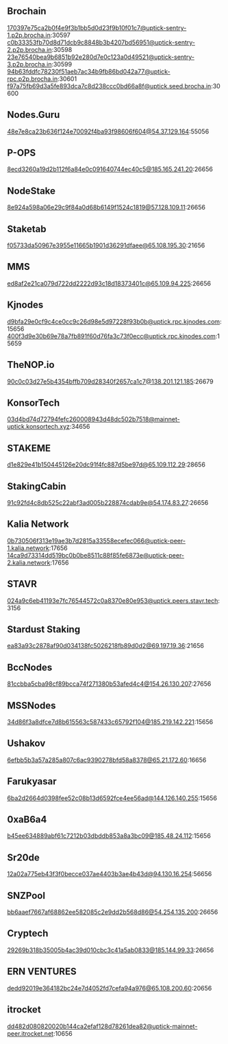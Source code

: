 ##  Brochain
170397e75ca2b0f4e9f3b1bb5d0d23f9b10f01c7@uptick-sentry-1.p2p.brocha.in:30597
c0b33353fb70d8d71dcb9c8848b3b4207bd56951@uptick-sentry-2.p2p.brocha.in:30598
23e76540bea9b6851b92e280d7e0c123a0d49521@uptick-sentry-3.p2p.brocha.in:30599
94b63fddfc78230f51aeb7ac34b9fb86bd042a77@uptick-rpc.p2p.brocha.in:30601
f97a75fb69d3a5fe893dca7c8d238ccc0bd66a8f@uptick.seed.brocha.in:30600

##  Nodes.Guru
48e7e8ca23b636f124e70092f4ba93f98606f604@54.37.129.164:55056

##  P-OPS
8ecd3260a19d2b112f6a84e0c091640744ec40c5@185.165.241.20:26656

##  NodeStake
8e924a598a06e29c9f84a0d68b6149f1524c1819@57.128.109.11:26656

## Staketab
f05733da50967e3955e11665b1901d36291dfaee@65.108.195.30:21656

##  MMS
ed8af2e21ca079d722dd2222d93c18d18373401c@65.109.94.225:26656

##  Kjnodes
d9bfa29e0cf9c4ce0cc9c26d98e5d97228f93b0b@uptick.rpc.kjnodes.com:15656
400f3d9e30b69e78a7fb891f60d76fa3c73f0ecc@uptick.rpc.kjnodes.com:15659

##  TheNOP.io
90c0c03d27e5b4354bffb709d28340f2657ca1c7@138.201.121.185:26679

##  KonsorTech
03d4bd74d72794fefc260008943d48dc502b7518@mainnet-uptick.konsortech.xyz:34656

##  STAKEME
d1e829e41b150445126e20dc91f4fc887d5be97d@65.109.112.29:28656

##  StakingCabin
91c92fd4c8db525c22abf3ad005b228874cdab9e@54.174.83.27:26656

##  Kalia Network
0b730506f313e19ae3b7d2815a33558ecefec066@uptick-peer-1.kalia.network:17656
14ca9d73314dd519bc0b0be8511c88f85fe6873e@uptick-peer-2.kalia.network:17656

##  STAVR
024a9c6eb41193e7fc76544572c0a8370e80e953@uptick.peers.stavr.tech:3156

##  Stardust Staking
ea83a93c2878af90d034138fc5026218fb89d0d2@69.197.19.36:21656

##  BccNodes
81ccbba5cba98cf89bcca74f271380b53afed4c4@154.26.130.207:27656

##  MSSNodes
34d86f3a8dfce7d8b615563c587433c65792f104@185.219.142.221:15656

##  Ushakov
6efbb5b3a57a285a807c6ac9390278bfd58a8378@65.21.172.60:16656

##  Farukyasar
6ba2d2664d0398fee52c08b13d6592fce4ee56ad@144.126.140.255:15656

##  0xaB6a4
b45ee634889abf61c7212b03dbddb853a8a3bc09@185.48.24.112:15656

##  Sr20de
12a02a775eb43f3f0becce037ae4403b3ae4b43d@94.130.16.254:56656

##  SNZPool
bb6aaef7667af68862ee582085c2e9dd2b568d86@54.254.135.200:26656

##  Cryptech
29269b318b35005b4ac39d010cbc3c41a5ab0833@185.144.99.33:26656

##  ERN VENTURES
dedd92019e364182bc24e7d4052fd7cefa94a976@65.108.200.60:20656 

##  itrocket
dd482d080820020b144ca2efaf128d78261dea82@uptick-mainnet-peer.itrocket.net:10656 
